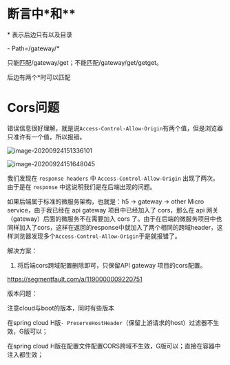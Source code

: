 # 断言中*和**

\* 表示后边只有以及目录

\- Path=/gateway/*

只能匹配/gateway/get；不能匹配/gateway/get/getget。

后边有两个*时可以匹配

# Cors问题

错误信息很好理解，就是说`Access-Control-Allow-Origin`有两个值，但是浏览器只准许有一个值，所以报错。



![image-20200924151336101](C:\Users\Administrator\AppData\Roaming\Typora\typora-user-images\image-20200924151336101.png)

![image-20200924151648045](C:\Users\Administrator\AppData\Roaming\Typora\typora-user-images\image-20200924151648045.png)

我们发现在 `response headers` 中 `Access-Control-Allow-Origin` 出现了两次。由于是在 `response` 中这说明我们是在后端出现的问题。

如果后端属于标准的微服务架构，也就是：h5 ->  gateway -> other Micro service，由于我已经在 api gateway 项目中已经加入了 cors，那么在 api 网关（gateway）后面的微服务不在需要加入 cors 了。由于在后端的微服务项目中也同样加入了cors，这样在返回的response中就加入了两个相同的跨域header，这样浏览器发现多个`Access-Control-Allow-Origin`于是就报错了。

解决方案：

1. 将后端cors跨域配置删除即可，只保留API gateway 项目的cors配置。

https://segmentfault.com/a/1190000009220751



版本问题：

注意cloud与boot的版本，同时有些版本

在spring cloud H版`- PreserveHostHeader`（保留上游请求的host）过滤器不生效，G版可以；

在spring cloud H版在配置文件配置CORS跨域不生效，G版可以；直接在容器中注入都生效；